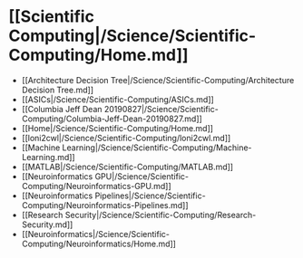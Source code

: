 # [[Scientific Computing|/Science/Scientific-Computing/Home.md]]
 * [[Architecture Decision Tree|/Science/Scientific-Computing/Architecture Decision Tree.md]]
 * [[ASICs|/Science/Scientific-Computing/ASICs.md]]
 * [[Columbia Jeff Dean 20190827|/Science/Scientific-Computing/Columbia-Jeff-Dean-20190827.md]]
 * [[Home|/Science/Scientific-Computing/Home.md]]
 * [[loni2cwl|/Science/Scientific-Computing/loni2cwl.md]]
 * [[Machine Learning|/Science/Scientific-Computing/Machine-Learning.md]]
 * [[MATLAB|/Science/Scientific-Computing/MATLAB.md]]
 * [[Neuroinformatics GPU|/Science/Scientific-Computing/Neuroinformatics-GPU.md]]
 * [[Neuroinformatics Pipelines|/Science/Scientific-Computing/Neuroinformatics-Pipelines.md]]
 * [[Research Security|/Science/Scientific-Computing/Research-Security.md]]
 * [[Neuroinformatics|/Science/Scientific-Computing/Neuroinformatics/Home.md]]
